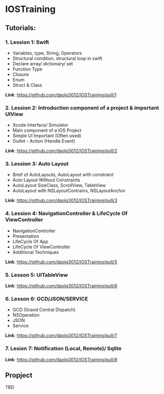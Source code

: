 # IOSTraining

## Tutorials:
### 1. Lession 1: Swift
- Variables, type, String, Operators
- Structural condition, structural loop in swift
- Declare array/ dictionary/ set
- Function Type
- Closure
- Enum
- Struct & Class

**Link**: https://github.com/daolq3012/IOSTraining/pull/1

### 2. Lession 2: Introduction component of a project & important UIView
- Xcode Interface/ Simulator
- Main component of a IOS Project
- Simple UI Important (Often used)
- Outlet - Action (Handle Event)

**Link**: https://github.com/daolq3012/IOSTraining/pull/2

### 3. Lession 3: Auto Layout
- Brief of AutoLayouts, AutoLayout with constraint
- Auto Layout Without Constraints
- AutoLayout SizeClass, ScrollView, TableView
- AutoLayout with NSLayoutContrains, NSLayoutAnchor

**Link**: https://github.com/daolq3012/IOSTraining/pull/3

### 4. Lession 4: NavigationController & LifeCycle Of ViewController
- NavigationController
- Presentation
- LifeCycle Of App
- LifeCycle Of ViewController
- Additional Techniques

**Link**: https://github.com/daolq3012/IOSTraining/pull/5

### 5. Lesson 5: UITableView

**Link**: https://github.com/daolq3012/IOSTraining/pull/6

### 6. Lesson 6: GCD/JSON/SERVICE
- GCD (Grand Central Dispatch)
- NSOperation
- JSON
- Service

**Link**: https://github.com/daolq3012/IOSTraining/pull/7

### 7. Lesion 7: Notification (Local, Remote)/ Sqlite

**Link**: https://github.com/daolq3012/IOSTraining/pull/8

## Propject
TBD
